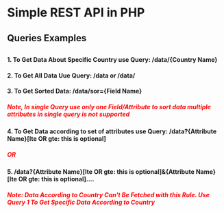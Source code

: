# Simple REST API in PHP
<h2>Queries Examples<h2>
<h4>1. To Get Data About Specific Country use Query: /data/{Country Name}</h4>
<h4>2. To Get All Data Uue Query: /data or /data/</h4>
<h4>3. To Get Sorted Data: /data/sor={Field Name}</h4>
<h5 style='color: red'>Note, In single Query use only one Field/Attribute to sort data multiple attributes in single query is not supported</h5>
<h4>4. To Get Data according to set of attributes use Query: /data?{Attribute Name}[lte OR gte: this is optional]
<h5 style='color: red'>OR</h5>
<h4>5. /data?{Attribute Name}[lte OR gte: this is optional]&{Attribute Name}[lte OR gte: this is optional]....</h4>
<h5 style='color: red'>Note: Data According to Country Can't Be Fetched with this Rule. Use Query 1 To Get Specific Data According to Country</h5>
